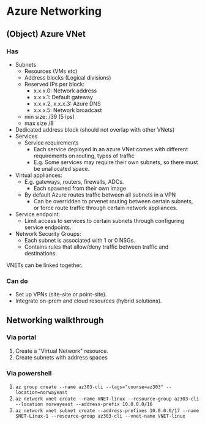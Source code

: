 # Azure Networking

## (Object) Azure VNet

### Has
- Subnets
  - Resources (VMs etc)
  - Address blocks (Logical divisions)
  - Reserved IPs per block:
    - x.x.x.0: Network address
    - x.x.x.1: Default gateway
    - x.x.x.2, x.x.x.3: Azure DNS
    - x.x.x.5: Network broadcast
  - min size: /39 (5 ips)
  - max size /8
- Dedicated address block (should not overlap with other VNets)
- Services
  - Service requirements
    - Each service deployed in an azure VNet comes with different requirements on routing, types of traffic
    - E.g. Some services may require their own subnets, so there must be unallocated space.
- Virtual appliances:
  - E.g. gateways, routers, firewalls, ADCs.
    - Each spawned from their own image
  - By default Azure routes traffic between all subnets in a VPN
    - Can be overridden to prvenet routing between certain subnets, or force route traffic through certain network appliances.
- Service endpoint:
  - Limit access to services to certain subnets through configuring service endpoints.
- Network Security Groups:
  - Each subnet is associated with 1 or 0 NSGs.
  - Contains rules that allow/deny traffic between traffic and destinations.

VNETs can be linked together.

### Can do
- Set up VPNs (site-site or point-site).
- Integrate on-prem and cloud resources (hybrid solutions).

## Networking walkthrough

### Via portal

1. Create a "Virtual Network" resource.
1. Create subnets with address spaces

### Via powershell

1. `az group create --name az303-cli --tags="course=az303" --location=norwayeast`
1. `az network vnet create --name VNET-linux --resource-group az303-cli --location norwayeast --address-prefix 10.0.0.0/16`
1. `az network vnet subnet create --address-prefixes 10.0.0.0/17 --name SNET-Linux-1 --resource-group az303-cli --vnet-name VNET-linux`